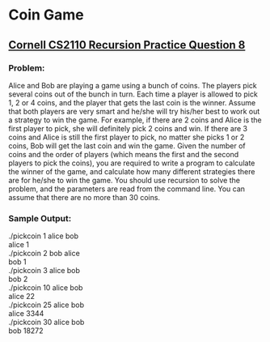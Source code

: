 # Coin Game

## [Cornell CS2110 Recursion Practice Question 8](https://www.cs.cornell.edu/courses/cs2110/2014fa/L07-Recursion/recursion_practice.pdf)

### Problem:
Alice and Bob are playing a game
using a bunch of coins. The players pick several coins out of the
bunch in turn. Each time a player is allowed to pick 1, 2 or 4 coins,
and the player that gets the last coin is the winner. Assume that
both players are very smart and he/she will try his/her best to
work out a strategy to win the game. For example, if there are 2
coins and Alice is the first player to pick, she will definitely pick 2
coins and win. If there are 3 coins and Alice is still the first player
to pick, no matter she picks 1 or 2 coins, Bob will get the last coin
and win the game. Given the number of coins and the order of
players (which means the first and the second players to pick the
coins), you are required to write a program to calculate the winner
of the game, and calculate how many different strategies there are
for he/she to win the game. You should use recursion to solve
the problem, and the parameters are read from the command line.
You can assume that there are no more than 30 coins.

### Sample Output:
./pickcoin 1 alice bob  
alice 1  
./pickcoin 2 bob alice  
bob 1  
./pickcoin 3 alice bob  
bob 2  
./pickcoin 10 alice bob  
alice 22  
./pickcoin 25 alice bob  
alice 3344  
./pickcoin 30 alice bob  
bob 18272
